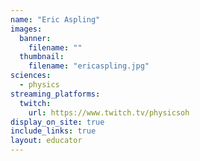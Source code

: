 ```yaml
---
name: "Eric Aspling"
images:
  banner:
    filename: ""
  thumbnail:
    filename: "ericaspling.jpg"
sciences:
  - physics
streaming_platforms:
  twitch:
    url: https://www.twitch.tv/physicsoh
display_on_site: true
include_links: true
layout: educator
---
```

